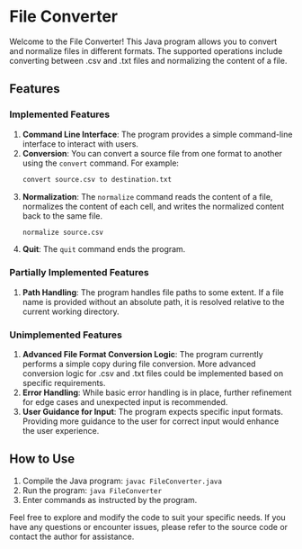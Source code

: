 # File Converter

Welcome to the File Converter! This Java program allows you to convert and normalize files in different formats. The supported operations include converting between .csv and .txt files and normalizing the content of a file.

## Features

### Implemented Features

1. **Command Line Interface**: The program provides a simple command-line interface to interact with users.
2. **Conversion**: You can convert a source file from one format to another using the `convert` command. For example:
    ```bash
    convert source.csv to destination.txt
    ```
3. **Normalization**: The `normalize` command reads the content of a file, normalizes the content of each cell, and writes the normalized content back to the same file.
    ```bash
    normalize source.csv
    ```
4. **Quit**: The `quit` command ends the program.

### Partially Implemented Features

1. **Path Handling**: The program handles file paths to some extent. If a file name is provided without an absolute path, it is resolved relative to the current working directory.

### Unimplemented Features

1. **Advanced File Format Conversion Logic**: The program currently performs a simple copy during file conversion. More advanced conversion logic for .csv and .txt files could be implemented based on specific requirements.
2. **Error Handling**: While basic error handling is in place, further refinement for edge cases and unexpected input is recommended.
3. **User Guidance for Input**: The program expects specific input formats. Providing more guidance to the user for correct input would enhance the user experience.

## How to Use

1. Compile the Java program: `javac FileConverter.java`
2. Run the program: `java FileConverter`
3. Enter commands as instructed by the program.

Feel free to explore and modify the code to suit your specific needs. If you have any questions or encounter issues, please refer to the source code or contact the author for assistance.
